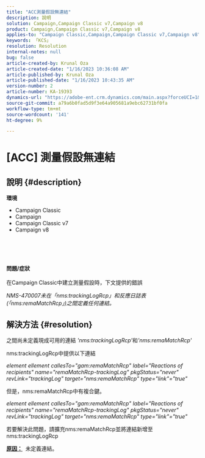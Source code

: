 ```yaml
---
title: "ACC測量假設無連結"
description: 說明
solution: Campaign,Campaign Classic v7,Campaign v8
product: Campaign,Campaign Classic v7,Campaign v8
applies-to: "Campaign Classic,Campaign,Campaign Classic v7,Campaign v8"
keywords: 「KCS」
resolution: Resolution
internal-notes: null
bug: false
article-created-by: Krunal Oza
article-created-date: "1/16/2023 10:36:08 AM"
article-published-by: Krunal Oza
article-published-date: "1/16/2023 10:43:35 AM"
version-number: 2
article-number: KA-19393
dynamics-url: "https://adobe-ent.crm.dynamics.com/main.aspx?forceUCI=1&pagetype=entityrecord&etn=knowledgearticle&id=f1599094-8995-ed11-aad1-6045bd006793"
source-git-commit: a79a6b0fad5d9f3e64a905681a9ebc62731bf0fa
workflow-type: tm+mt
source-wordcount: '141'
ht-degree: 9%

---
```


# [ACC] 測量假設無連結

## 說明 {#description}

<b>環境</b>
- Campaign Classic
- Campaign
- Campaign Classic v7
- Campaign v8

<br><br> <br><br><b>問題/症狀</b><br><br>在Campaign Classic中建立測量假設時，下文提供的錯誤

*NMS-470007未在「nms:trackingLogRcp」和反應日誌表(「nms:remaMatchRcp」)之間定義任何連結。*

## 解決方法 {#resolution}


之間尚未定義現成可用的連結 *&#39;nms:trackingLogRcp&#39;*&#x200B;和&#x200B;*&#39;nms:remaMatchRcp&#39;*

nms:trackingLogRcp中提供以下連結

*element ellement callesTo=&quot;gam:remaMatchRcp&quot; label=&quot;Reactions of recipients&quot; name=&quot;remaMatchRcp-trackingLog&quot; pkgStatus=&quot;never&quot; revLink=&quot;trackingLog&quot; target=&quot;nms:remaMatchRcp&quot; type=&quot;link&quot;=&quot;true&quot;*

但是，nms:remaMatchRcp中有複合鍵。

*element ellement callesTo=&quot;gam:remaMatchRcp&quot; label=&quot;Reactions of recipients&quot; name=&quot;remaMatchRcp-trackingLog&quot; pkgStatus=&quot;never&quot; revLink=&quot;trackingLog&quot; target=&quot;nms:remaMatchRcp&quot; type=&quot;link&quot;=&quot;true&quot;*

若要解決此問題，請擴充nms:remaMatchRcp並將連結新增至nms:trackingLogRcp



<b><u>原因：</u></b>  未定義連結。
